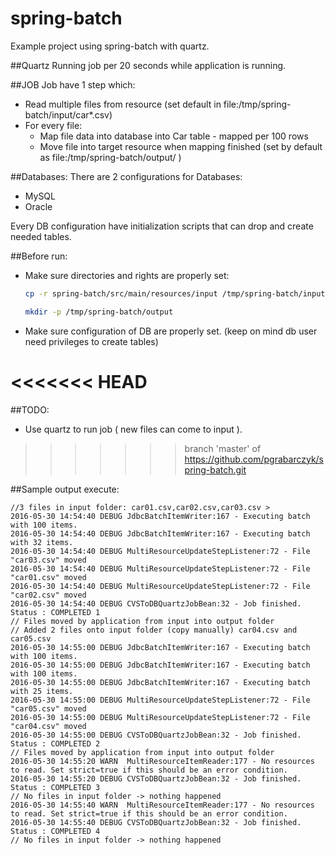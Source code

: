 # spring-batch
Example project using spring-batch with quartz.



##Quartz
Running job per 20 seconds while application is running. 



##JOB
Job have 1 step which:
- Read multiple files from resource (set default in file:/tmp/spring-batch/input/car*.csv)
- For every file:
	+ Map file data into database into Car table - mapped per 100 rows
	+ Move file into target resource when mapping finished (set by default as file:/tmp/spring-batch/output/ )



##Databases:
There are 2 configurations for Databases:
- MySQL
- Oracle

Every DB configuration have initialization scripts that can drop and create needed tables.



##Before run:
- Make sure directories and rights are properly set:

  ``` bash
  cp -r spring-batch/src/main/resources/input /tmp/spring-batch/input
  ```
  
  ``` bash
  mkdir -p /tmp/spring-batch/output
  ```
- Make sure configuration of DB are properly set. (keep on mind db user need privileges to create tables)


<<<<<<< HEAD
=======
##TODO:
- Use quartz to run job ( new files can come to input ).
>>>>>>> branch 'master' of https://github.com/pgrabarczyk/spring-batch.git

##Sample output execute:
```
//3 files in input folder: car01.csv,car02.csv,car03.csv >
2016-05-30 14:54:40 DEBUG JdbcBatchItemWriter:167 - Executing batch with 100 items.
2016-05-30 14:54:40 DEBUG JdbcBatchItemWriter:167 - Executing batch with 32 items.
2016-05-30 14:54:40 DEBUG MultiResourceUpdateStepListener:72 - File "car03.csv" moved
2016-05-30 14:54:40 DEBUG MultiResourceUpdateStepListener:72 - File "car01.csv" moved
2016-05-30 14:54:40 DEBUG MultiResourceUpdateStepListener:72 - File "car02.csv" moved
2016-05-30 14:54:40 DEBUG CVSToDBQuartzJobBean:32 - Job finished. Status : COMPLETED 1
// Files moved by application from input into output folder
// Added 2 files onto input folder (copy manually) car04.csv and car05.csv
2016-05-30 14:55:00 DEBUG JdbcBatchItemWriter:167 - Executing batch with 100 items.
2016-05-30 14:55:00 DEBUG JdbcBatchItemWriter:167 - Executing batch with 100 items.
2016-05-30 14:55:00 DEBUG JdbcBatchItemWriter:167 - Executing batch with 25 items.
2016-05-30 14:55:00 DEBUG MultiResourceUpdateStepListener:72 - File "car05.csv" moved
2016-05-30 14:55:00 DEBUG MultiResourceUpdateStepListener:72 - File "car04.csv" moved
2016-05-30 14:55:00 DEBUG CVSToDBQuartzJobBean:32 - Job finished. Status : COMPLETED 2
// Files moved by application from input into output folder
2016-05-30 14:55:20 WARN  MultiResourceItemReader:177 - No resources to read. Set strict=true if this should be an error condition.
2016-05-30 14:55:20 DEBUG CVSToDBQuartzJobBean:32 - Job finished. Status : COMPLETED 3
// No files in input folder -> nothing happened
2016-05-30 14:55:40 WARN  MultiResourceItemReader:177 - No resources to read. Set strict=true if this should be an error condition.
2016-05-30 14:55:40 DEBUG CVSToDBQuartzJobBean:32 - Job finished. Status : COMPLETED 4
// No files in input folder -> nothing happened
```